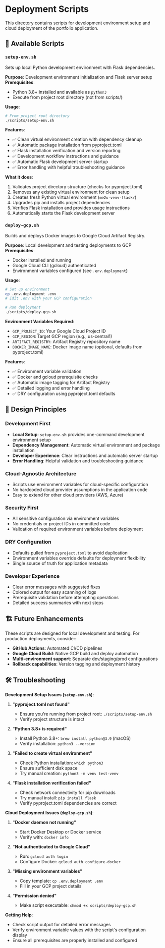 # Deployment Scripts

This directory contains scripts for development environment setup and cloud deployment of the portfolio application.

## 🚀 Available Scripts

### `setup-env.sh`
Sets up local Python development environment with Flask dependencies.

**Purpose**: Development environment initialization and Flask server setup
**Prerequisites**: 
- Python 3.8+ installed and available as `python3`
- Execute from project root directory (not from scripts/)

**Usage**:
```bash
# From project root directory
./scripts/setup-env.sh
```

**Features**:
- ✅ Clean virtual environment creation with dependency cleanup
- ✅ Automatic package installation from pyproject.toml
- ✅ Flask installation verification and version reporting
- ✅ Development workflow instructions and guidance
- ✅ Automatic Flask development server startup
- ✅ Error handling with helpful troubleshooting guidance

**What it does**:
1. Validates project directory structure (checks for pyproject.toml)
2. Removes any existing virtual environment for clean setup
3. Creates fresh Python virtual environment (`me2u-venv-flask/`)
4. Upgrades pip and installs project dependencies
5. Verifies Flask installation and provides usage instructions
6. Automatically starts the Flask development server

### `deploy-gcp.sh`
Builds and deploys Docker images to Google Cloud Artifact Registry.

**Purpose**: Local development and testing deployments to GCP
**Prerequisites**: 
- Docker installed and running
- Google Cloud CLI (gcloud) authenticated
- Environment variables configured (see `.env.deployment`)

**Usage**:
```bash
# Set up environment
cp .env.deployment .env
# Edit .env with your GCP configuration

# Run deployment
./scripts/deploy-gcp.sh
```

**Environment Variables Required**:
- `GCP_PROJECT_ID`: Your Google Cloud Project ID
- `GCP_REGION`: Target GCP region (e.g., us-central1)
- `ARTIFACT_REGISTRY`: Artifact Registry repository name
- `DOCKER_IMAGE_NAME`: Docker image name (optional, defaults from pyproject.toml)

**Features**:
- ✅ Environment variable validation
- ✅ Docker and gcloud prerequisite checks
- ✅ Automatic image tagging for Artifact Registry
- ✅ Detailed logging and error handling
- ✅ DRY configuration using pyproject.toml defaults

## 🔧 Design Principles

### Development First
- **Local Setup**: `setup-env.sh` provides one-command development environment setup
- **Dependency Management**: Automatic virtual environment and package installation
- **Developer Experience**: Clear instructions and automatic server startup
- **Error Handling**: Helpful validation and troubleshooting guidance

### Cloud-Agnostic Architecture
- Scripts use environment variables for cloud-specific configuration
- No hardcoded cloud provider assumptions in the application code
- Easy to extend for other cloud providers (AWS, Azure)

### Security First
- All sensitive configuration via environment variables
- No credentials or project IDs in committed code
- Validation of required environment variables before deployment

### DRY Configuration
- Defaults pulled from `pyproject.toml` to avoid duplication
- Environment variables override defaults for deployment flexibility
- Single source of truth for application metadata

### Developer Experience
- Clear error messages with suggested fixes
- Colored output for easy scanning of logs
- Prerequisite validation before attempting operations
- Detailed success summaries with next steps

## 🏗️ Future Enhancements

These scripts are designed for local development and testing. For production deployments, consider:

- **GitHub Actions**: Automated CI/CD pipelines
- **Google Cloud Build**: Native GCP build and deploy automation
- **Multi-environment support**: Separate dev/staging/prod configurations
- **Rollback capabilities**: Version tagging and deployment history

## 🛠️ Troubleshooting

**Development Setup Issues (`setup-env.sh`)**:

1. **"pyproject.toml not found"**
   - Ensure you're running from project root: `./scripts/setup-env.sh`
   - Verify project structure is intact

2. **"Python 3.8+ is required"**
   - Install Python 3.8+: `brew install python@3.9` (macOS)
   - Verify installation: `python3 --version`

3. **"Failed to create virtual environment"**
   - Check Python installation: `which python3`
   - Ensure sufficient disk space
   - Try manual creation: `python3 -m venv test-venv`

4. **"Flask installation verification failed"**
   - Check network connectivity for pip downloads
   - Try manual install: `pip install flask`
   - Verify pyproject.toml dependencies are correct

**Cloud Deployment Issues (`deploy-gcp.sh`)**:

1. **"Docker daemon not running"**
   - Start Docker Desktop or Docker service
   - Verify with: `docker info`

2. **"Not authenticated to Google Cloud"**
   - Run: `gcloud auth login`
   - Configure Docker: `gcloud auth configure-docker`

3. **"Missing environment variables"**
   - Copy template: `cp .env.deployment .env`
   - Fill in your GCP project details

4. **"Permission denied"**
   - Make script executable: `chmod +x scripts/deploy-gcp.sh`

**Getting Help**:
- Check script output for detailed error messages
- Verify environment variable values with the script's configuration display
- Ensure all prerequisites are properly installed and configured
